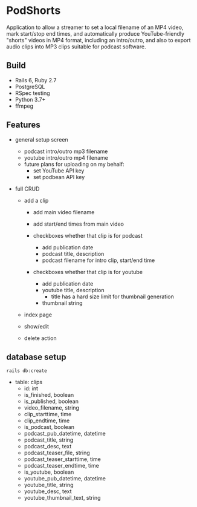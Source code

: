# PodShorts

Application to allow a streamer to set a local filename of an MP4 video, mark start/stop end times, and automatically produce YouTube-friendly "shorts" videos in MP4 format, including an intro/outro, and also to export audio clips into MP3 clips suitable for podcast software.

## Build

* Rails 6, Ruby 2.7
* PostgreSQL
* RSpec testing
* Python 3.7+
* ffmpeg

## Features

- general setup screen
  - podcast intro/outro mp3 filename
  - youtube intro/outro mp4 filename
  - future plans for uploading on my behalf:
    - set YouTube API key
    - set podbean API key

- full CRUD
  - add a clip
    - add main video filename
    - add start/end times from main video

    - checkboxes whether that clip is for podcast
      - add publication date
      - podcast title, description
      - podcast filename for intro clip, start/end time

    - checkboxes whether that clip is for youtube
      - add publication date
      - youtube title, description
        - title has a hard size limit for thumbnail generation
      - thumbnail string

  - index page
  - show/edit
  - delete action

## database setup

`rails db:create`

- table: clips
  - id: int
  - is_finished, boolean
  - is_published, boolean
  - video_filename, string
  - clip_starttime, time
  - clip_endtime, time
  - is_podcast, boolean
  - podcast_pub_datetime, datetime
  - podcast_title, string
  - podcast_desc, text
  - podcast_teaser_file, string
  - podcast_teaser_starttime, time
  - podcast_teaser_endtime, time
  - is_youtube, boolean
  - youtube_pub_datetime, datetime
  - youtube_title, string
  - youtube_desc, text
  - youtube_thumbnail_text, string

